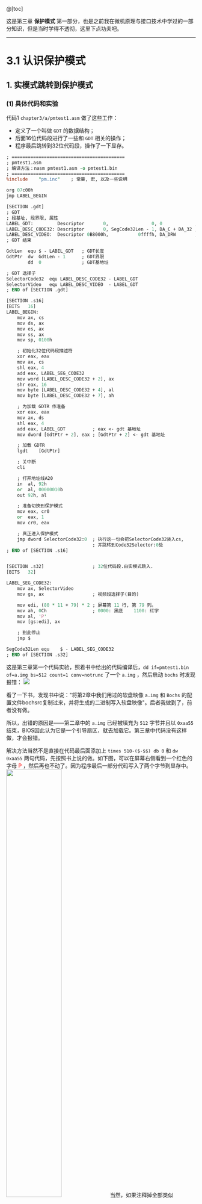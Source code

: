 @[toc]

这是第三章 **保护模式** 第一部分，也是之前我在微机原理与接口技术中学过的一部分知识，但是当时学得不透彻，这里下点功夫吧。

---
# 3.1 认识保护模式
## 1. 实模式跳转到保护模式
### (1) 具体代码和实验
代码1 `chapter3/a/pmtest1.asm` 做了这些工作：
- 定义了一个叫做 `GDT` 的数据结构；
- 后面16位代码段进行了一些和 `GDT` 相关的操作；
- 程序最后跳转到32位代码段，操作了一下显存。
```perl
; ==========================================
; pmtest1.asm
; 编译方法：nasm pmtest1.asm -o pmtest1.bin
; ==========================================
%include	"pm.inc"	; 常量, 宏, 以及一些说明

org	07c00h
jmp	LABEL_BEGIN

[SECTION .gdt]
; GDT
; 段基址, 段界限, 属性
LABEL_GDT:	       Descriptor       0,                0, 0            ; 空描述符
LABEL_DESC_CODE32: Descriptor       0, SegCode32Len - 1, DA_C + DA_32 ; 非一致代码段
LABEL_DESC_VIDEO:  Descriptor 0B8000h,           0ffffh, DA_DRW	      ; 显存首地址
; GDT 结束

GdtLen	equ	$ - LABEL_GDT	; GDT长度
GdtPtr	dw	GdtLen - 1	    ; GDT界限
		dd	0		        ; GDT基地址

; GDT 选择子
SelectorCode32	equ	LABEL_DESC_CODE32 - LABEL_GDT
SelectorVideo	equ	LABEL_DESC_VIDEO  - LABEL_GDT
; END of [SECTION .gdt]

[SECTION .s16]
[BITS	16]
LABEL_BEGIN:
	mov	ax, cs
	mov	ds, ax
	mov	es, ax
	mov	ss, ax
	mov	sp, 0100h

	; 初始化32位代码段描述符
	xor	eax, eax
	mov	ax, cs
	shl	eax, 4
	add	eax, LABEL_SEG_CODE32
	mov	word [LABEL_DESC_CODE32 + 2], ax
	shr	eax, 16
	mov	byte [LABEL_DESC_CODE32 + 4], al
	mov	byte [LABEL_DESC_CODE32 + 7], ah

	; 为加载 GDTR 作准备
	xor	eax, eax
	mov	ax, ds
	shl	eax, 4
	add	eax, LABEL_GDT			; eax <- gdt 基地址
	mov	dword [GdtPtr + 2], eax	; [GdtPtr + 2] <- gdt 基地址

	; 加载 GDTR
	lgdt	[GdtPtr]

	; 关中断
	cli

	; 打开地址线A20
	in	al, 92h
	or	al, 00000010b
	out	92h, al

	; 准备切换到保护模式
	mov	eax, cr0
	or	eax, 1
	mov	cr0, eax

	; 真正进入保护模式
	jmp	dword SelectorCode32:0	; 执行这一句会把SelectorCode32装入cs,
								; 并跳转到Code32Selector:0处
; END of [SECTION .s16]


[SECTION .s32]					; 32位代码段.由实模式跳入.
[BITS	32]

LABEL_SEG_CODE32:
	mov	ax, SelectorVideo
	mov	gs, ax					; 视频段选择子(目的)

	mov	edi, (80 * 11 + 79) * 2	; 屏幕第 11 行, 第 79 列。
	mov	ah, 0Ch					; 0000: 黑底    1100: 红字
	mov	al, 'P'
	mov	[gs:edi], ax

	; 到此停止
	jmp	$

SegCode32Len equ	$ - LABEL_SEG_CODE32
; END of [SECTION .s32]
```

这是第三章第一个代码实验，照着书中给出的代码编译后，`dd if=pmtest1.bin of=a.img bs=512 count=1 conv=notrunc` 了一个 `a.img` ，然后启动 `bochs` 时发现报错：
<img src="https://img-blog.csdnimg.cn/20200703223453700.png">

看了一下书，发现书中说："将第2章中我们用过的软盘映像 `a.img` 和 `Bochs` 的配置文件bochsrc复制过来，并将生成的二进制写入软盘映像"。后者我做到了，前者没有做。

所以，出错的原因是——第二章中的 `a.img` 已经被填充为 `512` 字节并且以 `0xaa55` 结束，BIOS因此认为它是一个引导扇区，就去加载它。第三章中代码没有这样做，才会报错。

解决方法当然不是直接在代码最后面添加上 `times 510-($-$$) db 0` 和 `dw 0xaa55` 两句代码，先按照书上说的做。如下图，可以在屏幕右侧看到一个红色的字母 <font color="red">P</font> ，然后再也不动了。因为程序最后一部分代码写入了两个字节到显存中。
<img src="https://img-blog.csdnimg.cn/20200703225133600.png?x-oss-process=image/watermark,type_ZmFuZ3poZW5naGVpdGk,shadow_10,text_aHR0cHM6Ly9ibG9nLmNzZG4ubmV0L215UmVhbGl6YXRpb24=,size_16,color_FFFFFF,t_70" width="54%">
当然，如果注释掉全部类似 `[SECTION ...]` 的语句，然后在代码最后加上那两句话，也可以正常运行：
<img src="https://img-blog.csdnimg.cn/20200703225535847.png?x-oss-process=image/watermark,type_ZmFuZ3poZW5naGVpdGk,shadow_10,text_aHR0cHM6Ly9ibG9nLmNzZG4ubmV0L215UmVhbGl6YXRpb24=,size_16,color_FFFFFF,t_70" width="54%">
我用 `ndisasm` 反汇编新的 `pmtest1.bin` 后得到的 `dispmtest1.asm` 最后几个字节如下，足以证明这种方法的可行性：

```powershell
000001F8  0000              add [bx+si],al
000001FA  0000              add [bx+si],al
000001FC  0000              add [bx+si],al
000001FE  55                push bp
000001FF  AA                stosb
```

### (2) 详细分析
代码的具体分析见下面。有一部分内容可能需要看了后面的书才看得懂。

分析 ① GDT段：
```handlebars
[SECTION .gdt]
; GDT
; 段基址, 段界限, 属性
LABEL_GDT:	       Descriptor       0,                0, 0            ; 空描述符
LABEL_DESC_CODE32: Descriptor       0, SegCode32Len - 1, DA_C + DA_32 ; 非一致代码段
LABEL_DESC_VIDEO:  Descriptor 0B8000h,           0ffffh, DA_DRW	      ; 显存首地址
; GDT 结束

GdtLen	equ	$ - LABEL_GDT	; GDT长度
GdtPtr	dw	GdtLen - 1	    ; GDT界限
		dd	0		        ; GDT基地址

; GDT 选择子
SelectorCode32		equ	LABEL_DESC_CODE32	- LABEL_GDT
SelectorVideo		equ	LABEL_DESC_VIDEO	- LABEL_GDT
; END of [SECTION .gdt]
```
这一段 `SECTION .gdt` 中定义了 `3` 个描述符 `Descriptor` ，是个结构体数组，数组名即为 `GDT` ；`GdtLen` 定义为 `GDT` 的长度；`GdtPtr` 则是一个 `6` 个字节的数据结构，前2个字节是 `GdtLen-1` 即 `GDT` 段界限，后面4个字节是 `GDT` 段基址。

`Descriptor` 是 `chapter3/a/pm.inc` 中定义的一个生成描述符的宏，类似于一个结构体：
```handlebars
; 描述符, 共8字节
; usage: Descriptor Base, Limit, Attr 
;        Base:  dd 段基址32位
;        Limit: dd (low 20 bits available) 段限长20位
;        Attr:  dw (lower 4 bits of higher byte are always 0) 段属性 1个半字节
%macro Descriptor 3
	dw	%2 & 0FFFFh				    ; 段界限1(15~0)(Byte1-Byte0)
	dw	%1 & 0FFFFh				    ; 段基址1(15~0)(Byte3~Byte2)
	db	(%1 >> 16) & 0FFh			; 段基址2(23~16)(Byte4)
	dw	((%2 >> 8) & 0F00h) | (%3 & 0F0FFh)	; 属性1 + 段界限2(19~16) + 属性2 (Byte6-Byte5)
	db	(%1 >> 24) & 0FFh			; 段基址3(31~24)(Byte7)
%endmacro
```
这个结构体完美符合全局描述符表中描述符的定义：
<img src="https://img-blog.csdnimg.cn/20200704001024283.png?x-oss-process=image/watermark,type_ZmFuZ3poZW5naGVpdGk,shadow_10,text_aHR0cHM6Ly9ibG9nLmNzZG4ubmV0L215UmVhbGl6YXRpb24=,size_16,color_FFFFFF,t_70" width="54%">
`Descriptor` 宏接受3个参数，分别是段基址、段界限和段属性，然后将三个参数加以转换为图中描述符对应的格式，从低字节到高字节。

`SECTION .gdt` 中定义的 `3` 个描述符中，`GDT` **第一个描述符必须是空描述符/哑描述符/NULL描述符**，这是处理器的规定(可能是为了方便定义 `GdtLen, GdtPtr` 和选择子)，所以 `LABEL_GDT` 的段基址、段限长和属性都是零，是一个空的描述符。`LABEL_DESC_CODE32` 是代码段描述符，`LABEL_DESC_VIDEO` 是图形显示段的描述符。属性这里先不过多赘述。

接着是 `3` 个选择子，直观看来，选择子的定义 `LABEL_DESC_CODE32 - LABEL_GDT` 是描述符对应GDT基地址的偏移。但是实际上，选择子的结构如图：
<img src="https://img-blog.csdnimg.cn/20200704001916547.png" width="50%">当 `RPL,TI` 都为零时，选择子才能够说是对应描述符相当于GDT基地址的偏移，由于描述符大小为 `8` 字节，则**选择子必须为** `8` **的倍数**，因此其后三位必然为零。

这一段到此结束，GDT中的描述符和相应选择子都定义完成了。

---
分析 ② 16位代码段：
```handlebars
[SECTION .s16]
[BITS	16]
LABEL_BEGIN:
	mov	ax, cs
	mov	ds, ax
	mov	es, ax
	mov	ss, ax
	mov	sp, 0100h
	; 初始化32位代码段的描述符
	xor	eax, eax						 ; eax=0
	mov	ax, cs
	shl	eax, 4							 ; eax*=16
	add	eax, LABEL_SEG_CODE32			 ; eax=32位代码段的标号地址
	mov	word [LABEL_DESC_CODE32 + 2], ax ; Byte3~Byte2, 段基址15~0
	shr	eax, 16							 ; eax >>= 16
	mov	byte [LABEL_DESC_CODE32 + 4], al ; Byte4, 段基址23~16
	mov	byte [LABEL_DESC_CODE32 + 7], ah ; Byte7, 段基址31~24
```
这一段 `[BITS 16]` 指出其是一个16位代码段，它初始化了 `cs=ds=es=ss` 等段寄存器。同时，它初始化了指向**32位代码段**的描述符 `LABEL_DESC_CODE32` ，由于宏定义时段界限和属性都已经指定如下：
```
LABEL_DESC_CODE32: Descriptor 0, SegCode32Len - 1, DA_C + DA_32 ; 非一致代码段
```
**真正要初始化的是段基址**——这里将 `LABEL_SEG_CODE32` 的物理地址赋给 `eax` ，然后分三个部分赋给描述符 `DESC_CODE32` 的相应位置。至此，这个段描述符初始化全部完成。

---
分析 ③ ：这几句将 `GDT` 的物理地址填充到了 `GdtPtr` 这个6字节的数据结构中。
```handlebars
	; 为加载 GDTR 作准备
	xor	eax, eax
	mov	ax, ds
	shl	eax, 4
	add	eax, LABEL_GDT			; eax<-gdt基地址
	mov	dword [GdtPtr + 2], eax	; [GdtPtr + 2]<-gdt基地址,4个字节
```
**加载** `GdtPtr` 指示的6字节数据(包括GDT段限长和段基址)到 `GDTR` **全局描述符寄存器**中，`GDTR` 结构如图：
<img src="https://img-blog.csdnimg.cn/2020070400355693.png" width="50%">
```handlebars
	; 加载 GDTR
	lgdt [GdtPtr]
```
**关掉中断**。因为**保护模式下的中断机制和实模式不同**，更加复杂和强大，原有的中断向量表不再适用。而且保护模式下，BIOS中断都无法使用，它们是实模式下的代码。重新设置保护模式的中断模式之前，必须先关闭中断：
```handlebars
	; 关中断
	cli
```
**打开地址线A20**。原因在于：实模式下的程序只能够寻址1MB内存，它依赖于16位的段地址左移4位，加上16位的偏移地址访问内存。当**逻辑段地址**达到最大值 `0xFFFFF` 时再加1左移4位，超出了 `20` 位的范畴，进位自然丢失，回到最低地址 `0x00000` 。

后来，到了80286时代，处理器有24根地址线，为了能够在80286机器上运行8086程序而不出错，就用8042键盘控制器强制第21根线 `A20` 为0的做法。下面的代码打开A20，使其为 `1` 。
```perl
	; 打开地址线A20
	in	al, 92h			; 操作端口92
	or	al, 00000010b
	out	92h, al
```
**切换到保护模式**。CR0是处理器内部的控制寄存器，结构如下。打开第0位保护模式允许位 `PE` 使其为 `1` ，系统就运行在保护模式之下了：
<img src="https://img-blog.csdnimg.cn/2020070416533773.png" width="50%">
```handlebars
	; 准备切换到保护模式
	mov	eax, cr0
	or	eax, 1
	mov	cr0, eax
```

**跳转，正式运行保护模式代码**。前面的cs仍然是实模式下16位代码段的值，我们需要装入32位代码段的选择子，用下面的 `jmp` 就可以做到这一点。**这无疑是革命性的一跃**！
```handlebars
	; 真正进入保护模式, 必须加dword, 防止目标地址被截断
	jmp	dword SelectorCode32:0	; 执行这一句会把SelectorCode32装入cs,
								; 并跳转到Code32Selector:0处
; END of [SECTION .s16]
```
总结上述过程，**进入保护模式**的主要步骤：
1. 准备GDT中的描述符、GdtLen、GdtPtr、选择子；
2. 用lgdt加载gdtr；
3. 关中断，打开A20；
4. 置CR0位的PE位；
5. 跳转，进入保护模式。


---


## 2. 保护模式的运行环境
我们把 `pmtest1.bin` 写到了引导扇区运行，不过**引导扇区空间有限**，必须想个更好的方法。

一种是**让引导扇区读取我们的代码并执行**，就像一个操作系统内核，不过这有点难。另外的方法是**把程序编译为COM文件，然后让DOS执行它**。
1. 在网站 <a href="http://bochs.sourceforge.net/guestos/freedos-img.tar.gz">http://bochs.sourceforge.net/guestos/freedos-img.tar.gz</a> 上下载 `FreeDos` ：
2. 采用 `tar vxzf   FreeDos.img.tar.gz ` 解压；
3.  进入文件夹 `freedos-img` ，之后将 `a.img` 的文件重命名为`freedos.img` ，将其复制到 `bochs` 工作的当前文件夹；
4. 采用上一章的方法用 `bximage`  生成一个新的软盘映像，起名为 `pm.img` ，步骤同上次一样，唯一不同的就是上次默认生成的文件名 `a.img` 直接回车了，这次需要输入 `pm.img` ，此时当前工作目录下多了一个 `pm.img` 文件；
5. 修改当前工作目录下的 `bochsrc` 配置文件，增加下面几句话：
	```powershell
	floppya: 1_44="freedos.img", status=inserted
	floppyb: 1_44="pm.img", status=inserted
	boot: a
	```

6. 输入 `bochs  -f  bochsrc` ，启动 `bochs` ，选择 `[6]` ，输入 `c` ，回车：
<img src="https://img-blog.csdnimg.cn/20200704224238964.png?x-oss-process=image/watermark,type_ZmFuZ3poZW5naGVpdGk,shadow_10,text_aHR0cHM6Ly9ibG9nLmNzZG4ubmV0L215UmVhbGl6YXRpb24=,size_16,color_FFFFFF,t_70" width="54%">
7. 在 `Bochs` 中，待 `FreeDos` 启动后，使用 `format b:` 格式化 `B:` 盘：
<img src="https://img-blog.csdnimg.cn/20200704224506968.png?x-oss-process=image/watermark,type_ZmFuZ3poZW5naGVpdGk,shadow_10,text_aHR0cHM6Ly9ibG9nLmNzZG4ubmV0L215UmVhbGl6YXRpb24=,size_16,color_FFFFFF,t_70" width="54%">
出现了这一句话，说明之前已经格式化过一次了。所以重新再来一次 `format b:` 。得到下来的画面：
<img src="https://img-blog.csdnimg.cn/20200704225723468.png?x-oss-process=image/watermark,type_ZmFuZ3poZW5naGVpdGk,shadow_10,text_aHR0cHM6Ly9ibG9nLmNzZG4ubmV0L215UmVhbGl6YXRpb24=,size_16,color_FFFFFF,t_70" width="54%">

8. 把前面的代码 `pmtest1.asm` 复制一份为 `pmtest1b.asm` ，将其中的 `0x7c00` 改为 `0100h` ，重新编译为 `pmtest1b.com` ：
   ```shell
   nasm pmtest1b.asm -o pmtest1b.com
   ```
  
9.  将 `pmtest1b.com` 复制到虚拟软盘 `pm.img` 上：
	```shell
    sudo mount -o loop pm.img /mnt/floppy
    sudo cp pmtest1b.com /mnt/floppy/
    sudo umount /mnt/floppy
    ```
    发现提示 `mount：挂载点/mnt/floppy不存在` ，因此先要在 `/mnt` 下创建一个 `floppy` 目录，然后重新执行上述命令。
10. 在 `FreeDos` 中下达 `B:\pmtest1b.com` ，如图，右边出现了一个红色的字母 `P` ：(不小心关掉了，这里是重新启动的FreeDos)
<img src="https://img-blog.csdnimg.cn/20200704231622460.png?x-oss-process=image/watermark,type_ZmFuZ3poZW5naGVpdGk,shadow_10,text_aHR0cHM6Ly9ibG9nLmNzZG4ubmV0L215UmVhbGl6YXRpb24=,size_16,color_FFFFFF,t_70" width="54%">


---

## 3. GDT(Global Descriptor Table)
### (1) 32位PC机的工作模式
以下是《微机原理与接口技术》课程中提到的内容：
> `IA32` 下，CPU有多种工作模式：
① 实模式(`Real-Addressed Mode`) 
<img src="https://img-blog.csdnimg.cn/20200703233529190.png?x-oss-process=image/watermark,type_ZmFuZ3poZW5naGVpdGk,shadow_10,text_aHR0cHM6Ly9ibG9nLmNzZG4ubmV0L215UmVhbGl6YXRpb24=,size_16,color_FFFFFF,t_70" width="52%">
② 保护模式(`Protected Mode`) ：应该是不支持并行的多任务。
<img src="https://img-blog.csdnimg.cn/20200703233826597.png?x-oss-process=image/watermark,type_ZmFuZ3poZW5naGVpdGk,shadow_10,text_aHR0cHM6Ly9ibG9nLmNzZG4ubmV0L215UmVhbGl6YXRpb24=,size_16,color_FFFFFF,t_70" width="52%">
③ 虚拟86模式(`Virtual 86 Mode`) 
<img src="https://img-blog.csdnimg.cn/20200703234142941.png" width="52%">
④ 系统管理模式(`System Management Mode`)
<img src="https://img-blog.csdnimg.cn/20200703234226945.png" width="52%">
四种模式的关系如下：
<img src="https://img-blog.csdnimg.cn/2020070323444874.png?x-oss-process=image/watermark,type_ZmFuZ3poZW5naGVpdGk,shadow_10,text_aHR0cHM6Ly9ibG9nLmNzZG4ubmV0L215UmVhbGl6YXRpb24=,size_16,color_FFFFFF,t_70" width="51%">
我们关注的主要是前两种。PC刚加电打开或系统复位后，工作在实模式下，它为保护模式所需的数据结构做好各种配置和准备。之后，修改控制寄存器CR0中的保护模式允许位PE，使得 `PE=1` ，从而让CPU进入保护模式；当 `PE=0` 时则返回实模式。

上面提到的16位到32位的革命性转换，就是代码中从16位跳转到32位代码段的那个历史性的 `jmp` 。

---
### (2) 从实模式到保护模式
实模式中，`8086` 为16位的CPU、寄存器、数据总线和20位的地址总线(1MB的寻址能力)，一个逻辑地址由段(16位)和偏移(16位)两部分组成，**段地址是地址的一部分，表示以xxxx0h开始的一段内存**，物理地址=段基地址*16+偏移地址。

但是到了32位时代，寻址空间到了4GB，原来的16位寄存器已经不够用了。为此，我们需要保护模式，**目的之一**就是提供更大的寻址能力。

32位时代的地址仍然可以用段值:偏移来表示，**只是段的概念发生了根本性的变化**，虽然段值仍然由原来16位的 `cs,ds` 等段寄存器表示，但是它们已经**变成了一个索引**，指向数据结构GDT的一个表项，表项中详细定义了**段的起始地址、界限、属性**等内容，表项的名字是**描述符**(`Descriptor`)。

即，GDT的作用是提供段式存储机制，这种机制由**段寄存器+GDT中的描述符**共同构成。


---
### (3) 描述符、选择子结构和寻址方式
下面是**代码段和数据段描述符**的结构图：
<img src="https://img-blog.csdnimg.cn/20200704160305453.png?x-oss-process=image/watermark,type_ZmFuZ3poZW5naGVpdGk,shadow_10,text_aHR0cHM6Ly9ibG9nLmNzZG4ubmV0L215UmVhbGl6YXRpb24=,size_16,color_FFFFFF,t_70" width="54%">
此外，还有系统段描述符和门描述符。

本节代码 `pmtest1.asm` 中GDT段定义了三个描述符，可以分别称为 `DESC_DUMMY, DESC_CODE32, DESC_VIDEO` 。GDT中每一个描述符都定义了一个段，其中 `DESC_VIDEO` 指向的是显存。

它们如何和16位的 `cs,ds,es,gs` 等段寄存器起来，**使这些段寄存器成为**相对于GDT的一个**索引**呢？在 `[SECTION .s32]` 中有这样的代码：
```handlebars
mov ax, SelectorVideo
mov gs, ax
```
在前面的GDT段中，定义了 `SelectorVideo` ：
```handlebars
; GDT 选择子
SelectorCode32	equ	LABEL_DESC_CODE32 - LABEL_GDT
SelectorVideo	equ	LABEL_DESC_VIDEO - LABEL_GDT
```
由此，段寄存器 `gs` 的值变成了 `SelectorVideo` 标号地址，`SelectorVideo` 则似乎是 `DESC_VIDEO` 相对于GDT段基址 `LABEL_GDT` 的一个偏移，即**选择子**。当然，选择子不完全是偏移，其结构如下：
<img src="https://img-blog.csdnimg.cn/20200704161815310.png" width="50%">

当最低的三位 `TL,RPL` 都为零时，选择子真正成为对应描述符相对于GDT段基址的偏移。

这样，我们明白了这些代码的意义，`gs` 段寄存器值为选择子 `SelectorVideo` ，它指向GDT中对应显存的描述符 `DESC_VIDEO` ，然后下面的32位代码段，将 `ax` 的值写入到显存中**偏移位** `edi` 的位置（段:偏移中，偏移地址的概念没有变化）。
```clike
LABEL_SEG_CODE32:
	mov	ax, SelectorVideo
	mov	gs, ax					; 视频段选择子(目的)

	mov	edi, (80 * 11 + 79) * 2	; 屏幕第 11 行, 第 79 列。
	mov	ah, 0Ch					; 0000: 黑底    1100: 红字
	mov	al, 'P'
	mov	[gs:edi], ax
	...
```
从 `s32` 这部分代码，目前我们知道的段式寻址方式如下，**逻辑地址**(段:偏移)经过段机制(段选择子和段描述符)变成**线性地址**(`Linear Address`)，这里的线性地址可以看做是“物理地址”：
<img src="https://img-blog.csdnimg.cn/20200704162606555.png?x-oss-process=image/watermark,type_ZmFuZ3poZW5naGVpdGk,shadow_10,text_aHR0cHM6Ly9ibG9nLmNzZG4ubmV0L215UmVhbGl6YXRpb24=,size_16,color_FFFFFF,t_70" width="54%">
## 4. 描述符属性
下面详细介绍段描述符的几个属性：
- `P` 位 (`Present`) 存在位，为 `1` 表示段存在于内存中，否则段不在内存中；
- `DPL` (`Descriptor Privilege Level`) 描述符特权级位， `0~3` ，数字越小特权级越大；
- `S` 位指明描述符是数据段/代码段(`S=1`)，还是系统段/门描述符(`S=0`) ；
- `TYPE` 描述符，`0~15`：
<img src="https://img-blog.csdnimg.cn/20200704171425171.png?x-oss-process=image/watermark,type_ZmFuZ3poZW5naGVpdGk,shadow_10,text_aHR0cHM6Ly9ibG9nLmNzZG4ubmV0L215UmVhbGl6YXRpb24=,size_16,color_FFFFFF,t_70" width="44%">
- `G` 位(`Granularity`)段界限粒度位，当 `G=0` 时段界限粒度为字节，否则为 `4KB` ；
- `D/B` 位：
	- **可执行代码段**描述符中，是 `D` 位，`D=1` 时指令默认使用32位地址及32位/8位操作数；`D=0` 时默认使用16位地址及16位/8位操作数；
	- **向下扩展数据段**描述符中，是 `B` 位，`B=1` 时段的上部界限是 `4GB` ；否则是 `64KB` ；
	- **堆栈段**时，`B=1` 时隐式堆栈访问指令(如 `push,pop,call` )使用32位堆栈指针寄存器 `esp` ；`B=0` 时隐式堆栈访问指令使用16位堆栈指针寄存器 `sp` 。
- `AVL` 保留位，可以被系统软件使用。

这里面，最难理解的是**一致代码段** `Conforming Code Segment`：
- 一致：向特权级更高的**一致代码段**转移时，当前特权级会延续下去；而向特权级更高的**非一致代码段**转移时会报错(`general-protection exception`，常规保护错误)，**除非使用调用门或者任务门**。

	 如果系统代码不访问**受保护的资源和某些类型的异常处理**，可以放入一致代码段中，此时**低特权级的程序可以访问高特权级的一致代码段**；<b><font color="red">为了防止低特权级的程序访问，需要保护的系统代码则应该放入非一致代码段</font></b>；
- <b><font color="blue">目标代码是低特权级，则无论其是否是一致代码段，都不能通过jmp或call转移访问</font></b>。这样也会导致常规保护错误；
- <b><font color="gree">相同特权级的代码，可以直接访问，无论是否是一致代码段。</font></b>
- 特别注意的是，<b><font color="red">所有数据段都是非一致的，即不可能被低特权级的代码访问；但是它可以被更高特权级和同特权级的代码访问，不用使用特定的门</font></b>。
<img src="https://img-blog.csdnimg.cn/202007041743274.png?x-oss-process=image/watermark,type_ZmFuZ3poZW5naGVpdGk,shadow_10,text_aHR0cHM6Ly9ibG9nLmNzZG4ubmV0L215UmVhbGl6YXRpb24=,size_16,color_FFFFFF,t_70" width="54%">

下面是节选自 `chapter3/a/pm.inc` 代码的描述符类型定义：
```perl
; 描述符图示 ...
;----------------------------------------------------------------------------
; 在下列类型值命名中：
;       DA_  : Descriptor Attribute
;       D    : 数据段
;       C    : 代码段
;       S    : 系统段
;       R    : 只读
;       RW   : 读写
;       A    : 已访问
;       other: 可按照字面意思理解
;----------------------------------------------------------------------------
; 描述符类型
DA_32		EQU	4000h	; 32 位段
DA_DPL0		EQU	  00h	; DPL = 0
DA_DPL1		EQU	  20h	; DPL = 1
DA_DPL2		EQU	  40h	; DPL = 2
DA_DPL3		EQU	  60h	; DPL = 3
; 存储段描述符类型
DA_DR		EQU	90h	; 存在的只读数据段类型值
DA_DRW		EQU	92h	; 存在的可读写数据段属性值
DA_DRWA		EQU	93h	; 存在的已访问可读写数据段类型值
DA_C		EQU	98h	; 存在的只执行代码段属性值
DA_CR		EQU	9Ah	; 存在的可执行可读代码段属性值
DA_CCO		EQU	9Ch	; 存在的只执行一致代码段属性值
DA_CCOR		EQU	9Eh	; 存在的可执行可读一致代码段属性值
; 系统段描述符类型
DA_LDT		EQU	  82h	; 局部描述符表段类型值
DA_TaskGate	EQU	  85h	; 任务门类型值
DA_386TSS	EQU	  89h	; 可用 386 任务状态段类型值
DA_386CGate	EQU	  8Ch	; 386 调用门类型值
DA_386IGate	EQU	  8Eh	; 386 中断门类型值
DA_386TGate	EQU	  8Fh	; 386 陷阱门类型值
```
 

